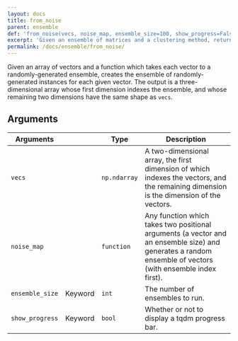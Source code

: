 ```yaml
---
layout: docs
title: from_noise
parent: ensemble
def: 'from_noise(vecs, noise_map, ensemble_size=100, show_progress=False)'
excerpt: 'Given an ensemble of matrices and a clustering method, returns the result of clustering each trial as an ensemble of block matrices.'
permalink: /docs/ensemble/from_noise/
---
```

Given an array of vectors and a function which takes each vector to a randomly-generated ensemble, creates the ensemble of randomly-generated instances for each given vector. The output is a three-dimensional array
whose first dimension indexes the ensemble,
and whose remaining two dimensions have the same
shape as `vecs`.

## Arguments

| Arguments |  | Type | Description |
| --- | --- | --- | --- |
| `vecs` | | `np.ndarray` | A two-dimensional array, the first dimension of which indexes the vectors, and the remaining dimension is the dimension of the vectors.|
| `noise_map` | | `function` | Any function which takes two positional arguments (a vector and an ensemble size) and generates a random ensemble of vectors (with ensemble index first). |
| `ensemble_size` | Keyword | `int` | The number of ensembles to run. |
| `show_progress` | Keyword | `bool` | Whether or not to display a tqdm progress bar. |